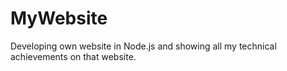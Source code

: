 # MyWebsite
Developing own website in Node.js and showing all my technical achievements on that website.
